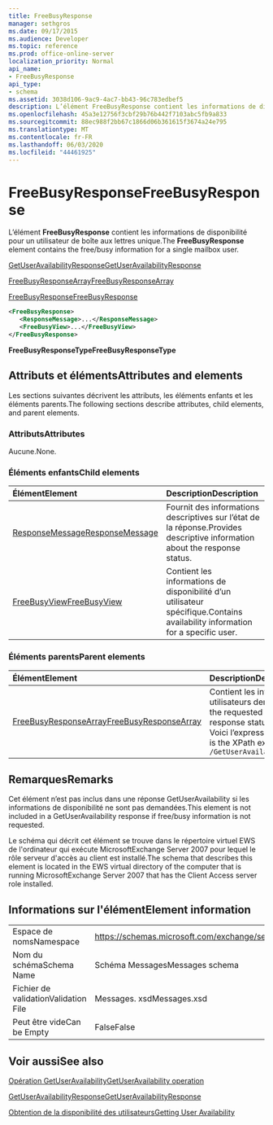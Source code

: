 ```yaml
---
title: FreeBusyResponse
manager: sethgros
ms.date: 09/17/2015
ms.audience: Developer
ms.topic: reference
ms.prod: office-online-server
localization_priority: Normal
api_name:
- FreeBusyResponse
api_type:
- schema
ms.assetid: 3038d106-9ac9-4ac7-bb43-96c783edbef5
description: L’élément FreeBusyResponse contient les informations de disponibilité pour un utilisateur de boîte aux lettres unique.
ms.openlocfilehash: 45a3e12756f3cbf29b76b442f7103abc5fb9a833
ms.sourcegitcommit: 88ec988f2bb67c1866d06b361615f3674a24e795
ms.translationtype: MT
ms.contentlocale: fr-FR
ms.lasthandoff: 06/03/2020
ms.locfileid: "44461925"
---
```

# <a name="freebusyresponse"></a><span data-ttu-id="ad027-103">FreeBusyResponse</span><span class="sxs-lookup"><span data-stu-id="ad027-103">FreeBusyResponse</span></span>

<span data-ttu-id="ad027-104">L’élément **FreeBusyResponse** contient les informations de disponibilité pour un utilisateur de boîte aux lettres unique.</span><span class="sxs-lookup"><span data-stu-id="ad027-104">The **FreeBusyResponse** element contains the free/busy information for a single mailbox user.</span></span> 
  
[<span data-ttu-id="ad027-105">GetUserAvailabilityResponse</span><span class="sxs-lookup"><span data-stu-id="ad027-105">GetUserAvailabilityResponse</span></span>](getuseravailabilityresponse.md)
  
[<span data-ttu-id="ad027-106">FreeBusyResponseArray</span><span class="sxs-lookup"><span data-stu-id="ad027-106">FreeBusyResponseArray</span></span>](freebusyresponsearray.md)
  
[<span data-ttu-id="ad027-107">FreeBusyResponse</span><span class="sxs-lookup"><span data-stu-id="ad027-107">FreeBusyResponse</span></span>](freebusyresponse.md)
  
```xml
<FreeBusyResponse>
   <ResponseMessage>...</ResponseMessage>
   <FreeBusyView>...</FreeBusyView>
</FreeBusyResponse>
```

 <span data-ttu-id="ad027-108">**FreeBusyResponseType**</span><span class="sxs-lookup"><span data-stu-id="ad027-108">**FreeBusyResponseType**</span></span>
## <a name="attributes-and-elements"></a><span data-ttu-id="ad027-109">Attributs et éléments</span><span class="sxs-lookup"><span data-stu-id="ad027-109">Attributes and elements</span></span>

<span data-ttu-id="ad027-110">Les sections suivantes décrivent les attributs, les éléments enfants et les éléments parents.</span><span class="sxs-lookup"><span data-stu-id="ad027-110">The following sections describe attributes, child elements, and parent elements.</span></span>
  
### <a name="attributes"></a><span data-ttu-id="ad027-111">Attributs</span><span class="sxs-lookup"><span data-stu-id="ad027-111">Attributes</span></span>

<span data-ttu-id="ad027-112">Aucune.</span><span class="sxs-lookup"><span data-stu-id="ad027-112">None.</span></span>
  
### <a name="child-elements"></a><span data-ttu-id="ad027-113">Éléments enfants</span><span class="sxs-lookup"><span data-stu-id="ad027-113">Child elements</span></span>

|<span data-ttu-id="ad027-114">**Élément**</span><span class="sxs-lookup"><span data-stu-id="ad027-114">**Element**</span></span>|<span data-ttu-id="ad027-115">**Description**</span><span class="sxs-lookup"><span data-stu-id="ad027-115">**Description**</span></span>|
|:-----|:-----|
|[<span data-ttu-id="ad027-116">ResponseMessage</span><span class="sxs-lookup"><span data-stu-id="ad027-116">ResponseMessage</span></span>](responsemessage.md) <br/> |<span data-ttu-id="ad027-117">Fournit des informations descriptives sur l’état de la réponse.</span><span class="sxs-lookup"><span data-stu-id="ad027-117">Provides descriptive information about the response status.</span></span>  <br/> |
|[<span data-ttu-id="ad027-118">FreeBusyView</span><span class="sxs-lookup"><span data-stu-id="ad027-118">FreeBusyView</span></span>](freebusyview.md) <br/> |<span data-ttu-id="ad027-119">Contient les informations de disponibilité d’un utilisateur spécifique.</span><span class="sxs-lookup"><span data-stu-id="ad027-119">Contains availability information for a specific user.</span></span>  <br/> |
   
### <a name="parent-elements"></a><span data-ttu-id="ad027-120">Éléments parents</span><span class="sxs-lookup"><span data-stu-id="ad027-120">Parent elements</span></span>

|<span data-ttu-id="ad027-121">**Élément**</span><span class="sxs-lookup"><span data-stu-id="ad027-121">**Element**</span></span>|<span data-ttu-id="ad027-122">**Description**</span><span class="sxs-lookup"><span data-stu-id="ad027-122">**Description**</span></span>|
|:-----|:-----|
|[<span data-ttu-id="ad027-123">FreeBusyResponseArray</span><span class="sxs-lookup"><span data-stu-id="ad027-123">FreeBusyResponseArray</span></span>](freebusyresponsearray.md) <br/> |<span data-ttu-id="ad027-124">Contient les informations de disponibilité des utilisateurs demandés et l’état de la réponse.</span><span class="sxs-lookup"><span data-stu-id="ad027-124">Contains the requested users' availability information and the response status.</span></span>  <br/> <span data-ttu-id="ad027-125">Voici l’expression XPath de cet élément :</span><span class="sxs-lookup"><span data-stu-id="ad027-125">The following is the XPath expression to this element:</span></span>  <br/>  `/GetUserAvailabilityResponse/FreeBusyResponseArray` <br/> |
   
## <a name="remarks"></a><span data-ttu-id="ad027-126">Remarques</span><span class="sxs-lookup"><span data-stu-id="ad027-126">Remarks</span></span>

<span data-ttu-id="ad027-127">Cet élément n’est pas inclus dans une réponse GetUserAvailability si les informations de disponibilité ne sont pas demandées.</span><span class="sxs-lookup"><span data-stu-id="ad027-127">This element is not included in a GetUserAvailability response if free/busy information is not requested.</span></span>
  
<span data-ttu-id="ad027-128">Le schéma qui décrit cet élément se trouve dans le répertoire virtuel EWS de l'ordinateur qui exécute MicrosoftExchange Server 2007 pour lequel le rôle serveur d'accès au client est installé.</span><span class="sxs-lookup"><span data-stu-id="ad027-128">The schema that describes this element is located in the EWS virtual directory of the computer that is running MicrosoftExchange Server 2007 that has the Client Access server role installed.</span></span>
  
## <a name="element-information"></a><span data-ttu-id="ad027-129">Informations sur l'élément</span><span class="sxs-lookup"><span data-stu-id="ad027-129">Element information</span></span>

|||
|:-----|:-----|
|<span data-ttu-id="ad027-130">Espace de noms</span><span class="sxs-lookup"><span data-stu-id="ad027-130">Namespace</span></span>  <br/> |https://schemas.microsoft.com/exchange/services/2006/messages  <br/> |
|<span data-ttu-id="ad027-131">Nom du schéma</span><span class="sxs-lookup"><span data-stu-id="ad027-131">Schema Name</span></span>  <br/> |<span data-ttu-id="ad027-132">Schéma Messages</span><span class="sxs-lookup"><span data-stu-id="ad027-132">Messages schema</span></span>  <br/> |
|<span data-ttu-id="ad027-133">Fichier de validation</span><span class="sxs-lookup"><span data-stu-id="ad027-133">Validation File</span></span>  <br/> |<span data-ttu-id="ad027-134">Messages. xsd</span><span class="sxs-lookup"><span data-stu-id="ad027-134">Messages.xsd</span></span>  <br/> |
|<span data-ttu-id="ad027-135">Peut être vide</span><span class="sxs-lookup"><span data-stu-id="ad027-135">Can be Empty</span></span>  <br/> |<span data-ttu-id="ad027-136">False</span><span class="sxs-lookup"><span data-stu-id="ad027-136">False</span></span>  <br/> |
   
## <a name="see-also"></a><span data-ttu-id="ad027-137">Voir aussi</span><span class="sxs-lookup"><span data-stu-id="ad027-137">See also</span></span>



[<span data-ttu-id="ad027-138">Opération GetUserAvailability</span><span class="sxs-lookup"><span data-stu-id="ad027-138">GetUserAvailability operation</span></span>](getuseravailability-operation.md)
  
[<span data-ttu-id="ad027-139">GetUserAvailabilityResponse</span><span class="sxs-lookup"><span data-stu-id="ad027-139">GetUserAvailabilityResponse</span></span>](getuseravailabilityresponse.md)


[<span data-ttu-id="ad027-140">Obtention de la disponibilité des utilisateurs</span><span class="sxs-lookup"><span data-stu-id="ad027-140">Getting User Availability</span></span>](https://msdn.microsoft.com/library/d4133fcb-9b0f-4e6b-aadf-a389da83516a%28Office.15%29.aspx)

